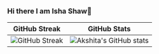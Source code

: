 ### Hi there I am Isha Shaw👋

<!--
**Isha307/Isha307** is a ✨ _special_ ✨ repository because its `README.md` (this file) appears on your GitHub profile.

Here are some ideas to get you started:

- 🔭 I’m currently working on ...
- 🌱 I’m currently learning ...
- 👯 I’m looking to collaborate on ...
- 🤔 I’m looking for help with ...
- 💬 Ask me about ...
- 📫 How to reach me: ...
- 😄 Pronouns: ...
- ⚡ Fun fact: ...
-->
| GitHub Streak | GitHub Stats|
| ----|-----|
| ![GitHub Streak](https://github-readme-streak-stats.herokuapp.com/?user=Isha307) | ![Akshita's GitHub stats](https://github-readme-stats.vercel.app/api?username=akshitadixit)|<img align="center" src="https://github-readme-stats.vercel.app/api/?username=Isha307&show_icons=true&theme=graywhite" />|




